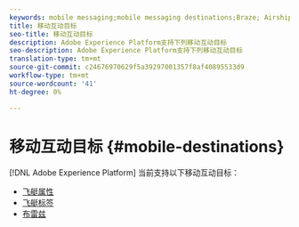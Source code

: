 ```yaml
---
keywords: mobile messaging;mobile messaging destinations;Braze; Airship
title: 移动互动目标
seo-title: 移动互动目标
description: Adobe Experience Platform支持下列移动互动目标
seo-description: Adobe Experience Platform支持下列移动互动目标
translation-type: tm+mt
source-git-commit: c24676970629f5a39297001357f8af40895533d9
workflow-type: tm+mt
source-wordcount: '41'
ht-degree: 0%

---
```



# 移动互动目标 {#mobile-destinations}

[!DNL Adobe Experience Platform] 当前支持以下移动互动目标：

* [飞艇属性](./airship-attributes.md)
* [飞艇标签](./airship-tags.md)
* [布雷兹](./braze.md)
